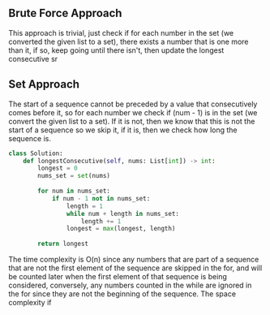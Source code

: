 ## Brute Force Approach
This approach is trivial, just check if for each number in the set (we converted the given list to a set), there exists a number that is one more than it, if so, keep going until there isn't, then update the longest consecutive sr
## Set Approach
The start of a sequence cannot be preceded by a value that consecutively comes before it, so for each number we check if (num - 1) is in the set (we convert the given list to a set). If it is not, then we know that this is not the start of a sequence so we skip it, if it is, then we check how long the sequence is.
``` python
class Solution:
    def longestConsecutive(self, nums: List[int]) -> int:
        longest = 0
        nums_set = set(nums)
		
        for num in nums_set:
            if num - 1 not in nums_set:
                length = 1
                while num + length in nums_set:
                    length += 1
                longest = max(longest, length)
		
        return longest
```
The time complexity is O(n) since any numbers that are part of a sequence that are not the first element of the sequence are skipped in the for, and will be counted later when the first element of that sequence is being considered, conversely, any numbers counted in the while are ignored in the for since they are not the beginning of the sequence. The space complexity if